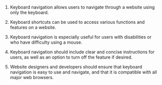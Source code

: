 

1. Keyboard navigation allows users to navigate through a website using only the keyboard.

2. Keyboard shortcuts can be used to access various functions and features on a website.

3. Keyboard navigation is especially useful for users with disabilities or who have difficulty using a mouse.

4. Keyboard navigation should include clear and concise instructions for users, as well as an option to turn off the feature if desired.

5. Website designers and developers should ensure that keyboard navigation is easy to use and navigate, and that it is compatible with all major web browsers.
